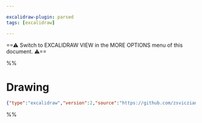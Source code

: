 ```yaml
---

excalidraw-plugin: parsed
tags: [excalidraw]

---
```

==⚠  Switch to EXCALIDRAW VIEW in the MORE OPTIONS menu of this document. ⚠==


%%
# Drawing
```json
{"type":"excalidraw","version":2,"source":"https://github.com/zsviczian/obsidian-excalidraw-plugin/releases/tag/2.0.17","elements":[],"appState":{"theme":"dark","gridSize":null,"viewBackgroundColor":"#ffffff"}}
```
%%